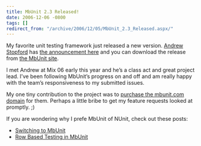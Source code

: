 ```yaml
---
title: MbUnit 2.3 Released!
date: 2006-12-06 -0800
tags: []
redirect_from: "/archive/2006/12/05/MbUnit_2.3_Released.aspx/"
---
```


My favorite unit testing framework just released a new version. [Andrew
Stopford](http://weblogs.asp.net/astopford/ "Andrew Stopford's blog")
has [the announcement
here](http://weblogs.asp.net/astopford/archive/2006/12/07/mbunit-2-3-rtm.aspx?CommentPosted=true#commentmessage "MbUnit Announcement") and
you can download the release from [the MbUnit
site](http://www.mbunit.com/ "MbUnit.com").

I met Andrew at Mix 06 early this year and he’s a class act and great
project lead. I’ve been following MbUnit’s progress on and off and am
really happy with the team’s responsiveness to my submitted issues.

My one tiny contribution to the project was to [purchase the mbunit.com
domain](https://haacked.com/archive/2006/06/05/IntroducingMBUnit.com.aspx "Introducing MbUnit.com")
for them. Perhaps a little bribe to get my feature requests looked at
promptly. ;)

If you are wondering why I prefe MbUnit of NUnit, check out these posts:

-   [Switching to
    MbUnit](https://haacked.com/archive/2005/10/18/SwitchingToMbUnit.aspx "switching to MbUnit")
-   [Row Based Testing in
    MbUnit](https://haacked.com/archive/2004/10/20/Row_Based_Testing.aspx "Row Testing")


